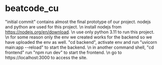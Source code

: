 # beatcode_cu

"initial commit" contains almost the final prototype of our project.
nodejs and python are used for this project. \n
install nodejs from https://nodejs.org/en/download. \n
use only python 3.11 to run this project. \n
for some reason only the env we created works for the backend so we have uploaded the env as well. "cd backend", activate env and run "uvicorn main:app --reload" to start the backend. \n
in another command shell, "cd frontend" run "npm run dev" to start the frontend. \n
go to https://localhost:3000 to access the site.
